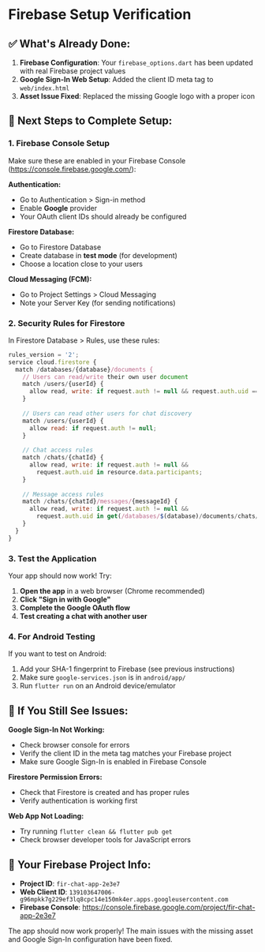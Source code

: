 # Firebase Setup Verification

## ✅ What's Already Done:

1. **Firebase Configuration**: Your `firebase_options.dart` has been updated with real Firebase project values
2. **Google Sign-In Web Setup**: Added the client ID meta tag to `web/index.html`
3. **Asset Issue Fixed**: Replaced the missing Google logo with a proper icon

## 🔧 Next Steps to Complete Setup:

### 1. Firebase Console Setup
Make sure these are enabled in your Firebase Console (https://console.firebase.google.com/):

**Authentication:**
- Go to Authentication > Sign-in method
- Enable **Google** provider
- Your OAuth client IDs should already be configured

**Firestore Database:**
- Go to Firestore Database
- Create database in **test mode** (for development)
- Choose a location close to your users

**Cloud Messaging (FCM):**
- Go to Project Settings > Cloud Messaging
- Note your Server Key (for sending notifications)

### 2. Security Rules for Firestore
In Firestore Database > Rules, use these rules:

```javascript
rules_version = '2';
service cloud.firestore {
  match /databases/{database}/documents {
    // Users can read/write their own user document
    match /users/{userId} {
      allow read, write: if request.auth != null && request.auth.uid == userId;
    }
    
    // Users can read other users for chat discovery
    match /users/{userId} {
      allow read: if request.auth != null;
    }
    
    // Chat access rules
    match /chats/{chatId} {
      allow read, write: if request.auth != null && 
        request.auth.uid in resource.data.participants;
    }
    
    // Message access rules
    match /chats/{chatId}/messages/{messageId} {
      allow read, write: if request.auth != null && 
        request.auth.uid in get(/databases/$(database)/documents/chats/$(chatId)).data.participants;
    }
  }
}
```

### 3. Test the Application

Your app should now work! Try:
1. **Open the app** in a web browser (Chrome recommended)
2. **Click "Sign in with Google"** 
3. **Complete the Google OAuth flow**
4. **Test creating a chat with another user**

### 4. For Android Testing
If you want to test on Android:
1. Add your SHA-1 fingerprint to Firebase (see previous instructions)
2. Make sure `google-services.json` is in `android/app/`
3. Run `flutter run` on an Android device/emulator

## 🐛 If You Still See Issues:

**Google Sign-In Not Working:**
- Check browser console for errors
- Verify the client ID in the meta tag matches your Firebase project
- Make sure Google Sign-In is enabled in Firebase Console

**Firestore Permission Errors:**
- Check that Firestore is created and has proper rules
- Verify authentication is working first

**Web App Not Loading:**
- Try running `flutter clean && flutter pub get`
- Check browser developer tools for JavaScript errors

## 🚀 Your Firebase Project Info:
- **Project ID**: `fir-chat-app-2e3e7`
- **Web Client ID**: `139103647006-g96mpkk7g229ef3lq8cpc14e150mk4er.apps.googleusercontent.com`
- **Firebase Console**: https://console.firebase.google.com/project/fir-chat-app-2e3e7

The app should now work properly! The main issues with the missing asset and Google Sign-In configuration have been fixed.
